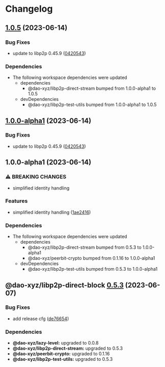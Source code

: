 # Changelog

## [1.0.5](https://github.com/dao-xyz/peerbit/compare/libp2p-direct-block-v1.0.0-alpha1...libp2p-direct-block-v1.0.5) (2023-06-14)


### Bug Fixes

* update to libp2p 0.45.9 ([0420543](https://github.com/dao-xyz/peerbit/commit/0420543084d82ab08084894f24c1dff340ba6c9b))


### Dependencies

* The following workspace dependencies were updated
  * dependencies
    * @dao-xyz/libp2p-direct-stream bumped from 1.0.0-alpha1 to 1.0.5
  * devDependencies
    * @dao-xyz/libp2p-test-utils bumped from 1.0.0-alpha1 to 1.0.5

## [1.0.0-alpha1](https://github.com/dao-xyz/peerbit/compare/libp2p-direct-block-v1.0.0-alpha1...libp2p-direct-block-v1.0.0-alpha1) (2023-06-14)


### Bug Fixes

* update to libp2p 0.45.9 ([0420543](https://github.com/dao-xyz/peerbit/commit/0420543084d82ab08084894f24c1dff340ba6c9b))

## 1.0.0-alpha1 (2023-06-14)


### ⚠ BREAKING CHANGES

* simplified identity handling

### Features

* simplified identity handling ([1ae2416](https://github.com/dao-xyz/peerbit/commit/1ae24168a5c8629b8f9d1c57eceed6abd4a15020))


### Dependencies

* The following workspace dependencies were updated
  * dependencies
    * @dao-xyz/libp2p-direct-stream bumped from 0.5.3 to 1.0.0-alpha1
    * @dao-xyz/peerbit-crypto bumped from 0.1.16 to 1.0.0-alpha1
  * devDependencies
    * @dao-xyz/libp2p-test-utils bumped from 0.5.3 to 1.0.0-alpha1

## @dao-xyz/libp2p-direct-block [0.5.3](https://github.com/dao-xyz/peerbit/compare/@dao-xyz/libp2p-direct-block@0.5.2...@dao-xyz/libp2p-direct-block@0.5.3) (2023-06-07)


### Bug Fixes

* add release cfg ([de76654](https://github.com/dao-xyz/peerbit/commit/de766548f8106804d319e8b51e9607f2a3f60726))





### Dependencies

* **@dao-xyz/lazy-level:** upgraded to 0.0.8
* **@dao-xyz/libp2p-direct-stream:** upgraded to 0.5.3
* **@dao-xyz/peerbit-crypto:** upgraded to 0.1.16
* **@dao-xyz/libp2p-test-utils:** upgraded to 0.5.3
